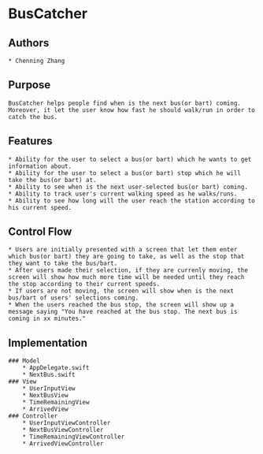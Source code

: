 # BusCatcher
## Authors
	* Chenning Zhang
## Purpose
	BusCatcher helps people find when is the next bus(or bart) coming. Moreover, it let the user know how fast he should walk/run in order to catch the bus.
## Features
	* Ability for the user to select a bus(or bart) which he wants to get information about.
	* Ability for the user to select a bus(or bart) stop which he will take the bus(or bart) at.
	* Ability to see when is the next user-selected bus(or bart) coming.
	* Ability to track user's current walking speed as he walks/runs.
	* Ability to see how long will the user reach the station according to his current speed.
## Control Flow
	* Users are initially presented with a screen that let them enter which bus(or bart) they are going to take, as well as the stop that they want to take the bus/bart.
	* After users made their selection, if they are currenly moving, the screen will show how much more time will be needed until they reach the stop according to their current speeds.
	* If users are not moving, the screen will show when is the next bus/bart of users' selections coming.
	* When the users reached the bus stop, the screen will show up a message saying "You have reached at the bus stop. The next bus is coming in xx minutes."
## Implementation
	### Model
		* AppDelegate.swift
		* NextBus.swift
	### View
		* UserInputView
		* NextBusView
		* TimeRemainingView
		* ArrivedView
	### Controller
		* UserInputViewController
		* NextBusViewController
		* TimeRemainingViewController
		* ArrivedViewController